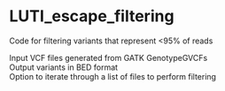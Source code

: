 # LUTI_escape_filtering
Code for filtering variants that represent &lt;95% of reads

Input VCF files generated from GATK GenotypeGVCFs \
Output variants in BED format \
Option to iterate through a list of files to perform filtering 
